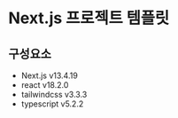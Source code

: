 # Next.js 프로젝트 템플릿

## 구성요소

- Next.js v13.4.19
- react v18.2.0
- tailwindcss v3.3.3
- typescript v5.2.2

